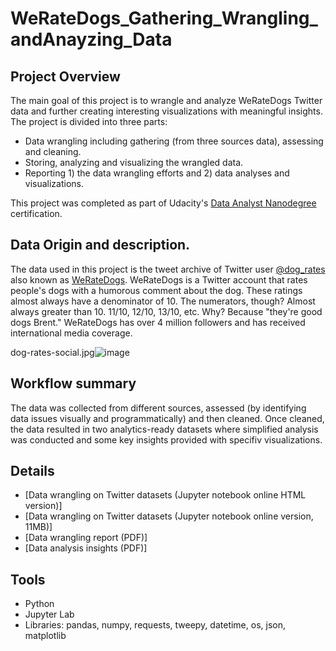 # WeRateDogs_Gathering_Wrangling_andAnayzing_Data

## Project Overview
The main goal of this project is to wrangle and analyze WeRateDogs Twitter data and further creating interesting visualizations with meaningful insights. 
The project is divided into three parts: 
- Data wrangling including gathering (from three sources data), assessing and cleaning.  
- Storing, analyzing and visualizing the wrangled data.
- Reporting 1) the data wrangling efforts and 2) data analyses and visualizations. 

This project was completed as part of Udacity's [Data Analyst Nanodegree](https://eu.udacity.com/course/data-analyst-nanodegree--nd002) certification.

## Data Origin and description. 
The data used in this project is the tweet archive of Twitter user [@dog_rates](https://twitter.com/dog_rates) also known as [WeRateDogs](https://en.wikipedia.org/wiki/WeRateDogs). 
WeRateDogs is a Twitter account that rates people's dogs with a humorous comment about the dog. These ratings almost always have a denominator of 10. The numerators, though? Almost always greater than 10. 11/10, 12/10, 13/10, etc. Why? Because "they're good dogs Brent." WeRateDogs has over 4 million followers and has received international media coverage.

dog-rates-social.jpg![image](https://user-images.githubusercontent.com/39259122/208646595-278039ac-0429-4489-9024-99a8dff82c36.png)


## Workflow summary
The data was collected from different sources, assessed (by identifying data issues visually and programmatically) and then cleaned. Once cleaned, the data resulted in two analytics-ready datasets where simplified analysis was conducted and some key insights provided with specifiv visualizations.

## Details
- [Data wrangling on Twitter datasets (Jupyter notebook online HTML version)]
- [Data wrangling on Twitter datasets (Jupyter notebook online version, 11MB)]
- [Data wrangling report (PDF)]
- [Data analysis insights (PDF)]

## Tools
- Python
- Jupyter Lab
- Libraries: pandas, numpy, requests, tweepy, datetime, os, json, matplotlib

